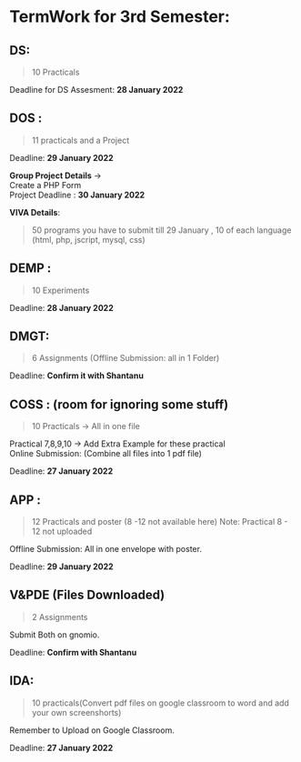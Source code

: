 # TermWork for 3rd Semester:

## DS:
> 10 Practicals

  Deadline for DS Assesment: **28 January 2022**

## DOS :
> 11 practicals and a Project 

  Deadline: **29 January 2022**
  
  **Group Project Details** -> 
  <br />
 Create a PHP Form
 <br />
  Project Deadline : **30 January 2022** 

  **VIVA Details**: 
> 50 programs you have to  submit till 29 January , 10 of each language (html, php, jscript, mysql, css)

## DEMP :
> 10 Experiments

Deadline: **28 January 2022**

## DMGT:
> 6 Assignments (Offline Submission: all in 1 Folder)

Deadline: **Confirm it with Shantanu**

## COSS : (room for ignoring some stuff)
> 10 Practicals -> All in one file
 
Practical 7,8,9,10 -> Add Extra Example for these practical
 <br />
Online Submission: (Combine all files into 1 pdf file)

Deadline: **27 January 2022**

## APP :
> 12 Practicals and poster (8 -12 not available here)
Note: Practical 8 - 12 not uploaded 

Offline Submission: All in one envelope with poster.

Deadline: **29 January 2022**

## V&PDE (Files Downloaded)
> 2 Assignments

Submit Both on gnomio.

Deadline: **Confirm with Shantanu**

## IDA:
> 10 practicals(Convert pdf files on google classroom to word and add your own screenshorts)

 Remember to Upload on Google Classroom.
 
 Deadline: **27 January 2022**


